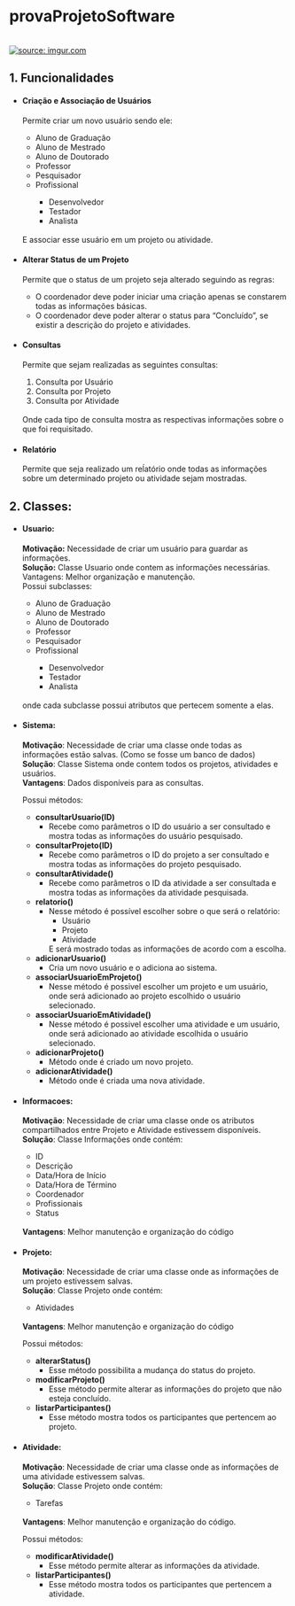 # provaProjetoSoftware

<div>
  <p>
    <br> <a href="https://imgur.com/elaNCwe"><img src="https://i.imgur.com/elaNCwe.png" title="source: imgur.com" /></a> <br>
  </p>
  </div>
  
## 1. Funcionalidades

* #### Criação e Associação de Usuários

	<div>
		<p>
			Permite criar um novo usuário sendo ele:
			<ul>
				<li>Aluno de Graduação</li>
				<li>Aluno de Mestrado</li>
				<li>Aluno de Doutorado</li>
				<li>Professor</li>
				<li>Pesquisador</li>
				<li>Profissional</li>
					<ul>
						<li>Desenvolvedor</li>
						<li>Testador</li>
						<li>Analista</li>
					</ul>
			</ul>
			<br>
			E associar esse usuário em um projeto ou atividade.
		</p>
	</div>

* #### Alterar Status de um Projeto

	<div>
		<p>
			Permite que o status de um projeto seja alterado seguindo as regras:
			<ul>
				<li>O coordenador deve poder iniciar uma criação apenas se constarem todas as informações básicas.</li>
				<li>O coordenador deve poder alterar o status para “Concluído”, se existir a descrição do projeto e atividades.</li>
			</ul>
		</p>
	</div>

* #### Consultas

	<div>
		<p>
			Permite que sejam realizadas as seguintes consultas:
			<ol>
				<li>Consulta por Usuário</li>
				<li>Consulta por Projeto</li>
				<li>Consulta por Atividade</li>
			</ol>
			<br>
			Onde cada tipo de consulta mostra as respectivas informações sobre o que foi requisitado.
		</p>
	</div>

* #### Relatório

	<div>
		<p>
			Permite que seja realizado um reĺatório onde todas as informações sobre um determinado projeto ou atividade sejam mostradas.
		</p>
	</div>

## 2. Classes:

* #### Usuario:

	<div>
		<p>
			<b>Motivação:</b> Necessidade de criar um usuário para guardar as informações. <br>
			<b>Solução:</b> Classe Usuario onde contem as informações necessárias.
			Vantagens: Melhor organização e manutenção. 
			<br>
			Possui subclasses:
				<ul>
					<li>Aluno de Graduação</li>
					<li>Aluno de Mestrado</li>
					<li>Aluno de Doutorado</li>
					<li>Professor</li>
					<li>Pesquisador</li>
					<li>Profissional</li>
						<ul>
							<li>Desenvolvedor</li>
							<li>Testador</li>
							<li>Analista</li>
						</ul>
				</ul> <br>
			onde cada subclasse possui atributos que pertecem somente a elas.
		</p>
	</div>

* #### Sistema:

	<div>
		<p>
			<b>Motivação</b>: Necessidade de criar uma classe onde todas as informações estão salvas. (Como se fosse um banco de dados) <br>
			<b>Solução</b>: Classe Sistema onde contem todos os projetos, atividades e usuários. <br>
			<b>Vantagens</b>: Dados disponíveis para as consultas.<br>
		</p>
		<p>
			Possui métodos:
			<ul>
				<li>
					<b>consultarUsuario(ID)</b>
					<ul>
						<li>Recebe como parâmetros o ID do usuário a ser consultado e mostra todas as informações do usuário pesquisado.</li>
					</ul>
				</li>
				<li>
					<b>consultarProjeto(ID)</b>
					<ul>
						<li>Recebe como parâmetros o ID do projeto a ser consultado e mostra todas as informações do projeto pesquisado.</li>
					</ul>
				</li>
				<li>
					<b>consultarAtividade()</b>
					<ul>
						<li>Recebe como parâmetros o ID da atividade a ser consultada e mostra todas as informações da atividade pesquisada.</li>
					</ul>
				</li>
				<li>
					<b>relatorio()</b>
					<ul>
						<li>Nesse método é possível escolher sobre o que será o relatório:
							<ul>
								<li>Usuário</li>
								<li>Projeto</li>
								<li>Atividade</li>
							</ul>
						</li>
						E será mostrado todas as informações de acordo com a escolha.
					</ul>
				</li>
				<li>
					<b>adicionarUsuario()</b>
					<ul>
						<li>
							Cria um novo usuário e o adiciona ao sistema.
						</li>
					</ul>
				</li>
				<li>
					<b>associarUsuarioEmProjeto()</b>
					<ul>
						<li>
							Nesse método é possivel escolher um projeto e um usuário, onde será adicionado ao projeto escolhido o usuário selecionado.
						</li>
					</ul>
				</li>
				<li>
					<b>associarUsuarioEmAtividade()</b>
					<ul>
						<li>
							Nesse método é possivel escolher uma atividade e um usuário, onde será adicionado ao atividade escolhida o usuário selecionado.
						</li>
					</ul>
				</li>
				<li>
					<b>adicionarProjeto()</b>
					<ul>
						<li>
							Método onde é criado um novo projeto.
						</li>
					</ul>
				</li>
				<li>
					<b>adicionarAtividade()</b>
					<ul>
						<li>
							Método onde é criada uma nova atividade.
						</li>
					</ul>
				</li>
			</ul>
		</p>
	</div>

* #### Informacoes:

	<div>
		<p>
			<b>Motivação</b>: Necessidade de criar uma classe onde os atributos compartilhados entre Projeto e Atividade estivessem disponíveis.<br>
			<b>Solução</b>: Classe Informações onde contém:
				<ul>
					<li>ID</li>
					<li>Descrição</li>
					<li>Data/Hora de Início</li>
					<li>Data/Hora de Término</li>
					<li>Coordenador</li>
					<li>Profissionais</li>
					<li>Status</li>
				</ul>
				<br>
			<b>Vantagens</b>: Melhor manutenção e organização do código<br>
		</p>
	</div>


* #### Projeto:

	<div>
		<p>
			<b>Motivação</b>: Necessidade de criar uma classe onde as informações de um projeto estivessem salvas. <br>
			<b>Solução</b>: Classe Projeto onde contém:
				<ul>
					<li>Atividades</li>
				</ul>
				<br>
			<b>Vantagens</b>: Melhor manutenção e organização do código<br>
		</p>
		<p>
			Possui métodos:
			<ul>
				<li>
					<b>alterarStatus()</b>
					<ul>
						<li>
							Esse método possibilita a mudança do status do projeto.
						</li>
					</ul>
				</li>
				<li>
					<b>modificarProjeto()</b>
					<ul>
						<li>Esse método permite alterar as informações do projeto que não esteja concluído.</li>
					</ul>
				</li>
				<li>
					<b>listarParticipantes()</b>
					<ul>
						<li>
							Esse método mostra todos os participantes que pertencem ao projeto.
						</li>
					</ul>
				</li>
			</ul>
		</p>
	</div>

* #### Atividade:

	<div>
		<p>
			<b>Motivação</b>: Necessidade de criar uma classe onde as informações de uma atividade estivessem salvas. <br>
			<b>Solução</b>: Classe Projeto onde contém:
				<ul>
					<li>Tarefas</li>
				</ul>
				<br>
			<b>Vantagens</b>: Melhor manutenção e organização do código.<br>
		</p>
		<p>
			Possui métodos:
			<ul>
				<li>
					<b>modificarAtividade()</b>
					<ul>
						<li>Esse método permite alterar as informações da atividade.</li>
					</ul>
				</li>
				<li>
					<b>listarParticipantes()</b>
					<ul>
						<li>
							Esse método mostra todos os participantes que pertencem a atividade.
						</li>
					</ul>
				</li>
			</ul>
		</p>
	</div>
